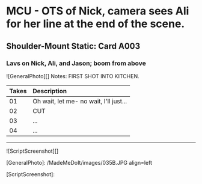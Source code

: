 # MCU - OTS of Nick, camera sees Ali for her line at the end of the scene.

## Shoulder-Mount Static: Card A003

### Lavs on Nick, Ali, and Jason; boom from above

![GeneralPhoto][]
Notes: FIRST SHOT INTO KITCHEN.

| Takes | Description |
|:---|:----|
| 01 | Oh wait, let me- no wait, I'll just... |
| 02 | CUT |
| 03 | ... |
| 04 | ... |

----

![ScriptScreenshot][]


[GeneralPhoto]:  /MadeMeDoIt/images/035B.JPG align=left

[ScriptScreenshot]: 